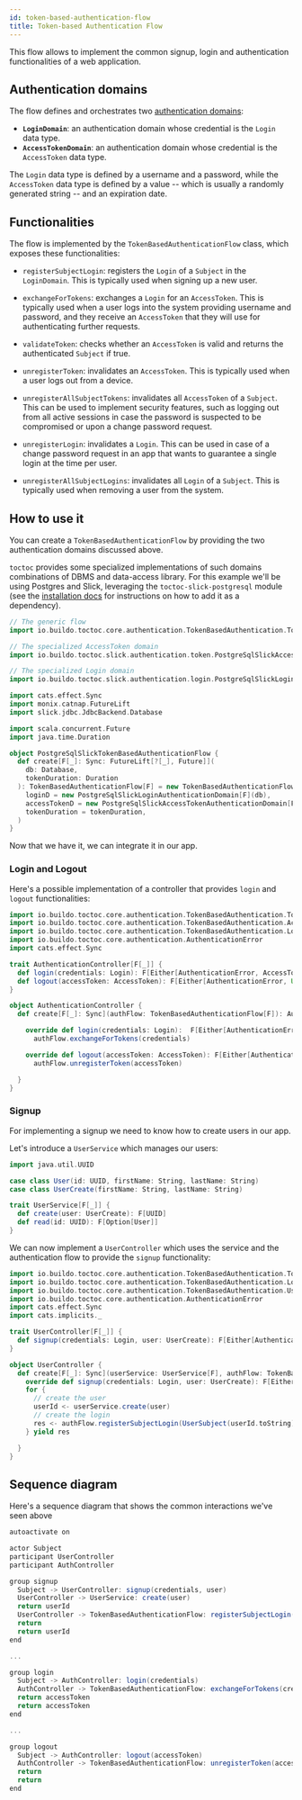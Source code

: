 ```yaml
---
id: token-based-authentication-flow
title: Token-based Authentication Flow
---
```


This flow allows to implement the common signup, login and authentication
functionalities of a web application.

## Authentication domains

The flow defines and orchestrates two
[authentication domains](toctoc/concepts/functional-model.md):

- **`LoginDomain`**: an authentication domain whose credential is the `Login`
  data type.
- **`AccessTokenDomain`**: an authentication domain whose credential is the
  `AccessToken` data type.

The `Login` data type is defined by a username and a password, while the
`AccessToken` data type is defined by a value -- which is usually a randomly
generated string -- and an expiration date.

## Functionalities

The flow is implemented by the `TokenBasedAuthenticationFlow` class, which
exposes these functionalities:

- `registerSubjectLogin`: registers the `Login` of a `Subject` in the
  `LoginDomain`. This is typically used when signing up a new user.

- `exchangeForTokens`: exchanges a `Login` for an `AccessToken`. This is
  typically used when a user logs into the system providing username and
  password, and they receive an `AccessToken` that they will use for
  authenticating further requests.

- `validateToken`: checks whether an `AccessToken` is valid and returns the
  authenticated `Subject` if true.

- `unregisterToken`: invalidates an `AccessToken`. This is typically used when a
  user logs out from a device.

- `unregisterAllSubjectTokens`: invalidates all `AccessToken` of a `Subject`.
  This can be used to implement security features, such as logging out from all
  active sessions in case the password is suspected to be compromised or upon a
  change password request.

- `unregisterLogin`: invalidates a `Login`. This can be used in case of a change
  password request in an app that wants to guarantee a single login at the time
  per user.

- `unregisterAllSubjectLogins`: invalidates all `Login` of a `Subject`. This is
  typically used when removing a user from the system.

## How to use it

You can create a `TokenBasedAuthenticationFlow` by providing the two
authentication domains discussed above.

`toctoc` provides some specialized implementations of such domains combinations
of DBMS and data-access library. For this example we'll be using Postgres and
Slick, leveraging the `toctoc-slick-postgresql` module (see the
[installation docs](toctoc/installation.md) for instructions on how to add it as
a dependency).

```scala mdoc
// The generic flow
import io.buildo.toctoc.core.authentication.TokenBasedAuthentication.TokenBasedAuthenticationFlow

// The specialized AccessToken domain
import io.buildo.toctoc.slick.authentication.token.PostgreSqlSlickAccessTokenAuthenticationDomain

// The specialized Login domain
import io.buildo.toctoc.slick.authentication.login.PostgreSqlSlickLoginAuthenticationDomain

import cats.effect.Sync
import monix.catnap.FutureLift
import slick.jdbc.JdbcBackend.Database

import scala.concurrent.Future
import java.time.Duration

object PostgreSqlSlickTokenBasedAuthenticationFlow {
  def create[F[_]: Sync: FutureLift[?[_], Future]](
    db: Database,
    tokenDuration: Duration
  ): TokenBasedAuthenticationFlow[F] = new TokenBasedAuthenticationFlow[F](
    loginD = new PostgreSqlSlickLoginAuthenticationDomain[F](db),
    accessTokenD = new PostgreSqlSlickAccessTokenAuthenticationDomain[F](db),
    tokenDuration = tokenDuration,
  )
}
```

Now that we have it, we can integrate it in our app.

### Login and Logout

Here's a possible implementation of a controller that provides `login` and
`logout` functionalities:

```scala mdoc
import io.buildo.toctoc.core.authentication.TokenBasedAuthentication.TokenBasedAuthenticationFlow
import io.buildo.toctoc.core.authentication.TokenBasedAuthentication.AccessToken
import io.buildo.toctoc.core.authentication.TokenBasedAuthentication.Login
import io.buildo.toctoc.core.authentication.AuthenticationError
import cats.effect.Sync

trait AuthenticationController[F[_]] {
  def login(credentials: Login): F[Either[AuthenticationError, AccessToken]]
  def logout(accessToken: AccessToken): F[Either[AuthenticationError, Unit]]
}

object AuthenticationController {
  def create[F[_]: Sync](authFlow: TokenBasedAuthenticationFlow[F]): AuthenticationController[F] = new AuthenticationController[F] {

    override def login(credentials: Login):  F[Either[AuthenticationError, AccessToken]] =
      authFlow.exchangeForTokens(credentials)

    override def logout(accessToken: AccessToken): F[Either[AuthenticationError, Unit]] =
      authFlow.unregisterToken(accessToken)

  }
}
```

### Signup

For implementing a signup we need to know how to create users in our app.

Let's introduce a `UserService` which manages our users:

```scala mdoc
import java.util.UUID

case class User(id: UUID, firstName: String, lastName: String)
case class UserCreate(firstName: String, lastName: String)

trait UserService[F[_]] {
  def create(user: UserCreate): F[UUID]
  def read(id: UUID): F[Option[User]]
}
```

We can now implement a `UserController` which uses the service and the
authentication flow to provide the `signup` functionality:

```scala mdoc
import io.buildo.toctoc.core.authentication.TokenBasedAuthentication.TokenBasedAuthenticationFlow
import io.buildo.toctoc.core.authentication.TokenBasedAuthentication.Login
import io.buildo.toctoc.core.authentication.TokenBasedAuthentication.UserSubject
import io.buildo.toctoc.core.authentication.AuthenticationError
import cats.effect.Sync
import cats.implicits._

trait UserController[F[_]] {
  def signup(credentials: Login, user: UserCreate): F[Either[AuthenticationError, Unit]]
}

object UserController {
  def create[F[_]: Sync](userService: UserService[F], authFlow: TokenBasedAuthenticationFlow[F]): UserController[F] = new UserController[F] {
    override def signup(credentials: Login, user: UserCreate): F[Either[AuthenticationError, Unit]] =
    for {
      // create the user
      userId <- userService.create(user)
      // create the login
      res <- authFlow.registerSubjectLogin(UserSubject(userId.toString), credentials)
    } yield res

  }
}
```

## Sequence diagram

Here's a sequence diagram that shows the common interactions we've seen above

```scala mdoc:plantuml
autoactivate on

actor Subject
participant UserController
participant AuthController

group signup
  Subject -> UserController: signup(credentials, user)
  UserController -> UserService: create(user)
  return userId
  UserController -> TokenBasedAuthenticationFlow: registerSubjectLogin(userId, credentials)
  return
  return userId
end

...

group login
  Subject -> AuthController: login(credentials)
  AuthController -> TokenBasedAuthenticationFlow: exchangeForTokens(credentials)
  return accessToken
  return accessToken
end

...

group logout
  Subject -> AuthController: logout(accessToken)
  AuthController -> TokenBasedAuthenticationFlow: unregisterToken(accessToken)
  return
  return
end
```
